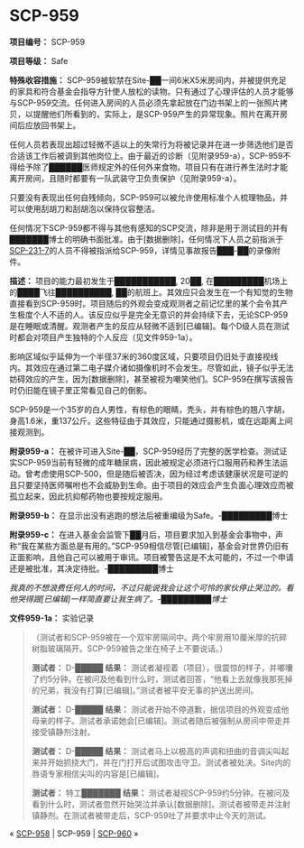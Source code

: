 # SCP-959
                        


**项目编号：** SCP-959

**项目等级：** Safe

**特殊收容措施：** SCP-959被软禁在Site-██一间6米X5米房间内，并被提供充足的家具和符合基金会指导方针使人放松的读物。只有通过了心理评估的人员才能够与SCP-959交流。任何进入房间的人员必须先拿起放在门边书架上的一张照片拷贝，以提醒他们所看到的，实际上，是SCP-959产生的异常现象。照片在离开房间后应放回书架上。

任何人员若表现出超过轻微不适以上的失常行为将被记录并在进一步筛选他们是否合适该工作后被调到其他岗位上。由于最近的诊断（见附录959-a），SCP-959不得给予除了██████医师规定外的任何外来食物。项目只有在进行养生法时才能离开房间，且随时都要有一队武装守卫负责保护（见附录959-a）。

只要没有表现出任何自残倾向，SCP-959可以被允许使用标准个人梳理物品，并可以使用刮胡刀和刮胡泡以保持仪容整洁。

任何情况下SCP-959都不得与其他有感知的SCP交流，除非是用于测试目的并有███████博士的明确书面批准。由于[数据删除]，任何情况下人员之前指派于[SCP-231-7](/scp-231)的人员不得被指派给SCP-959，详情见事故报告███-██的录像附件。

**描述：** 项目的能力最初发生于███████████, 20██, 在█████████机场上的████飞往██████████, ██的航班上。其效应只会发生在一个有知觉的生物直接看到SCP-959时。项目随后的外观会变成观测者之前记忆里的某个会令其产生极度个人不适的人。该反应似乎是完全无意识的并会持续下去，无论SCP-959是在睡眠或清醒。观测者产生的反应从轻微不适到[已编辑]。每个D级人员在测试时都会对项目产生独特的个人反应（见文件959-1a）。

影响区域似乎延伸为一个半径37米的360度区域，只要项目仍旧处于直接视线内。其效应在通过第二电子媒介诸如摄像机时不会发生。尽管如此，镜子似乎无法妨碍效应的产生，因为[数据删除]，甚至被视为嘲笑他们。SCP-959在撰写该报告时仍旧能在镜子里正常看见自己的倒影。

SCP-959是一个35岁的白人男性，有棕色的眼睛，秃头，并有棕色的翘八字胡，身高1.6米，重137公斤。这些特征由于其效应，只能通过摄影机，或在远距离上间接观测到。

**附录959-a：** 在被许可进入Site-██，SCP-959经历了完整的医学检查。测试证实SCP-959当前有轻微的成年糖尿病，因此被规定必须进行口服用药和养生法运动。曾考虑使用SCP-500，但是随后被否决，因为经过考虑该健康状况是可逆的且只要坚持医师嘱咐也不会威胁到生命。由于项目的效应会产生负面心理效应而被孤立起来，因此抗抑郁药物也要按规定服用。

**附录959-b：** 在显示出没有逃跑的想法后被重编级为Safe。-█████████博士

**附录959-c：** 在进入基金会监管下██月后，项目要求加入到基金会事物中，声称“我在某些方面总是有用的。”SCP-959相信尽管[已编辑]，基金会对世界仍旧有正面影响，且他自己可以被用于审讯。项目被警告这是不太可能的，不过一个申请还是被批准，其决定待批。-█████████博士

*我真的不想浪费任何人的时间，不过只能说我会让这个可怜的家伙停止哭泣的。看他哭得跟[已编辑]一样简直要让我生病了。-█████████博士* 

**文件959-1a：** 实验记录


> （测试者和SCP-959被在一个双牢房隔间中。两个牢房用10厘米厚的抗碎树脂玻璃隔开。SCP-959被告之坐在椅子上不要说话。）
> 
> **测试者：** D-█████
**结果：** 测试者凝视着（项目），很震惊的样子，并嘟囔了约5分钟。在被问及他看到什么时，测试者回答，“他看上去就像我那死掉的兄弟，我没有打算[已编辑]。”测试者被平安无事的护送出房间。
> 
> **测试者：** D-█████
**结果：** 测试者开始不停道歉，据信项目的外观变成他母亲的样子。测试者承诺她会[已编辑]。测试者随后被强制从房间中带走并接受镇静剂注射。
> 
> **测试者：** D-█████
**结果：** 测试者马上以极高的声调和扭曲的音调尖叫起来并开始抓挠大门，并在门打开后试图攻击守卫。测试者被处决。Site内的唇语专家相信尖叫的内容是[已编辑]。
> 
> **测试者：** 特工███████
**结果：** 测试者凝视SCP-959约5分钟。在被问及看到什么时，测试者忽然开始哭泣并承认[数据删除]。测试者被带走并注射镇静剂。在测试者被带走后，SCP-959吐了并要求中止今天的测试。
> 



« [SCP-958](/scp-958) | SCP-959 | [SCP-960](/scp-960) »





                    